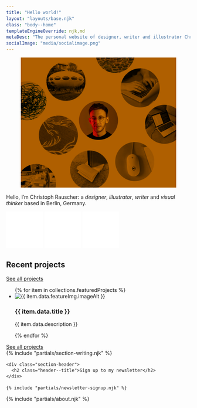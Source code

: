 ```yaml
---
title: "Hello world!"
layout: "layouts/base.njk"
class: "body--home"
templateEngineOverride: njk,md
metaDesc: "The personal website of designer, writer and illustrator Christoph Rauscher"
socialImage: "media/socialimage.png"
---
```


<section class="stage">
  <figure>
    <img src="media/keyvisual.jpg" alt="Keyvisual"/>
  </figure>
  <div class="introduction">
    <div><p>Hello, I’m Christoph Rauscher: a <em>designer</em>, <em>illustrator</em>, <em>writer</em> and <em>visual thinker</em> based in Berlin, Germany.</p>
    </div>
    <div class="social">
      <a rel="me" href="https://mastodon.social/@christowski" target="_blank"><img src="media/mastodon.svg" title="@christowski" alt="Mastodon Toots"></a>
      <a href="https://instagram.com/christowski" target="_blank"><img src="media/instagram.svg" title="Instagram: christowski" alt="Instagram Photos"></a>
      <a href="https://de.linkedin.com/in/rauscherchristoph" target="_blank"><img src="media/linkedin.svg" title="LinkedIn" alt="LinkedIn Profile"></a>
    </div>
</section>

<section class="section--large white">
  <div class="section-header">
    <h2 class="header--title">Recent projects</h2>
    <div class="header--meta">
      <a class="link--more link--pill" href="/projects">See all <span>projects</span></a>
    </div>
  </div>
  <ul class="layout-grid--trio project-grid"> 
    {% for item in collections.featuredProjects %}
    <li class="project-grid--tile">
      <img src="{{ item.data.featureImg.image }}" alt="{{ item.data.featureImg.imageAlt }}" />
      <h3>{{ item.data.title }}</h3>
      <p>{{ item.data.description }}</p>
    </li>
  {% endfor %}
  </ul>
  <a class="button-arrow" href="/projects">See all projects</a>
</section>

<section class="section--large writing dark">
  {% include "partials/section-writing.njk" %}
</section>

<section class="section--large accent">
  <div class="container--normal">

    <div class="section-header">
      <h2 class="header--title">Sign up to my newsletter</h2>
    </div>

    {% include "partials/newsletter-signup.njk" %}
  </div>
</section>

<section class="section--large white about container--wide">
  {% include "partials/about.njk" %}
</section>
